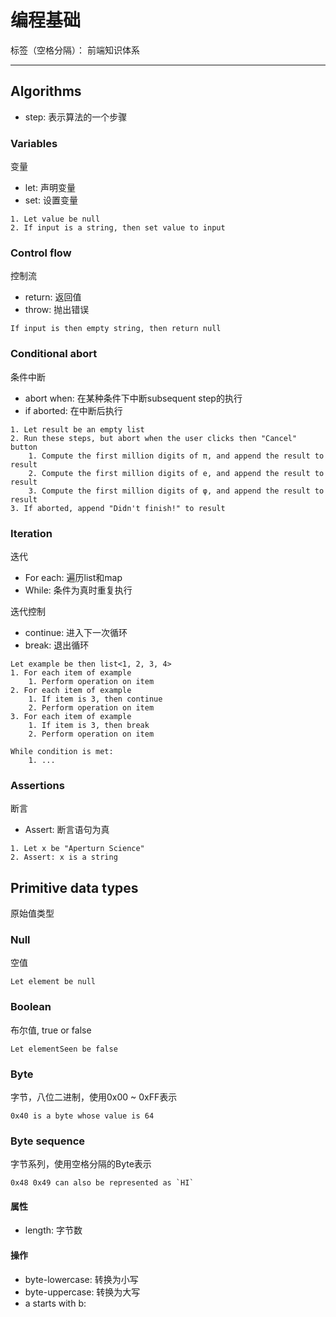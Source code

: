 # 编程基础

标签（空格分隔）： 前端知识体系

---

## Algorithms

* step: 表示算法的一个步骤

### Variables

变量

* let: 声明变量
* set: 设置变量

```
1. Let value be null
2. If input is a string, then set value to input
```

### Control flow

控制流

* return: 返回值
* throw: 抛出错误

```
If input is then empty string, then return null
```

### Conditional abort

条件中断

* abort when: 在某种条件下中断subsequent step的执行
* if aborted: 在中断后执行

```
1. Let result be an empty list
2. Run these steps, but abort when the user clicks then "Cancel" button
    1. Compute the first million digits of π, and append the result to result
    2. Compute the first million digits of e, and append the result to result
    3. Compute the first million digits of φ, and append the result to result
3. If aborted, append "Didn't finish!" to result
```

### Iteration

迭代

* For each: 遍历list和map
* While: 条件为真时重复执行

迭代控制

* continue: 进入下一次循环
* break: 退出循环

```
Let example be then list<1, 2, 3, 4>
1. For each item of example
    1. Perform operation on item
2. For each item of example
    1. If item is 3, then continue
    2. Perform operation on item
3. For each item of example
    1. If item is 3, then break
    2. Perform operation on item

While condition is met:
    1. ...
```

### Assertions

断言

* Assert: 断言语句为真

```
1. Let x be "Aperturn Science"
2. Assert: x is a string
```

## Primitive data types

原始值类型

### Null

空值

```
Let element be null
```

### Boolean

布尔值, true or false

```
Let elementSeen be false
```

### Byte

字节，八位二进制，使用0x00 ~ 0xFF表示

```
0x40 is a byte whose value is 64
```

### Byte sequence

字节系列，使用空格分隔的Byte表示

```
0x48 0x49 can also be represented as `HI`
```

#### 属性

* length: 字节数

#### 操作

* byte-lowercase: 转换为小写
* byte-uppercase: 转换为大写
* a starts with b:
